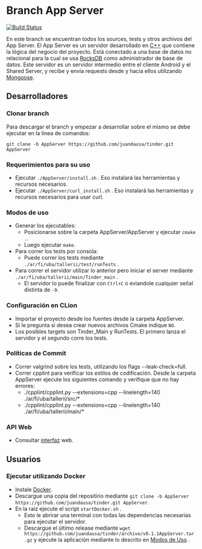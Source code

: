 # Branch App Server

[![Build Status](https://travis-ci.com/juandausa/tinder.svg?token=BQqpkHq7v8pQHzVJzZjB&branch=AppServer)](https://travis-ci.com/juandausa/tinder)

En este branch se encuentran todos los sources, tests y otros archivos del App Server.
El App Server es un servidor desarrollado en [C++](http://www.cplusplus.com/) que contiene la lógica del negocio del proyecto. Está conectado a una base de datos no relacional para la cual se usa [RocksDB](http://rocksdb.org/) como administrador de base de datos.
Este servidor es un servidor intermedio entre el cliente Android y el Shared Server, y recibe y envía requests desde y hacia ellos utilizando [Mongoose](https://www.cesanta.com/products/mongoose). 

## Desarrolladores
### Clonar branch

Para descargar el branch y empezar a desarrollar sobre el mismo se debe ejecutar en la linea de comandos:

`git clone -b AppServer https://github.com/juandausa/tinder.git AppServer`

### Requerimientos para su uso

* Ejecutar ```./AppServer/install.sh``` . Eso instalará las herramientas y recursos necesarios.
* Ejecutar ```./AppServer/curl_install.sh``` . Eso instalará las herramientas y recursos necesarios para usar curl.

### Modos de uso
* Generar los ejecutables:
   * Posicionarse sobre la carpeta AppServer/AppServer y ejecutar ```cmake .```.
   * Luego ejecutar ```make```.
* Para correr los tests por consola:
   * Puede correr los tests mediante ```./ar/fi/uba/tallerii/test/runTests``` .
* Para correr el servidor utilizar lo anterior pero iniciar el server mediante ```./ar/fi/uba/tallerii/main/Tinder_main``` .
   * El servidor lo puede finalizar con ```Ctrl+C``` o eviandole cualquier señal distinta de ```-9```.
   
### Configuración en CLion
* Importar el proyecto desde los fuentes desde la carpeta AppServer.
* Si le pregunta si desea crear nuevos archivos Cmake indique ```NO```.
* Los posibles targets son Tinder_Main y RunTests. El primero lanza el servidor y el segundo corre los tests.

### Políticas de Commit
* Correr valgrind sobre los tests, utilizando los flags --leak-check=full.
* Correr cpplint para verificar los estilos de codificación. Desde la carpeta AppServer ejecute los siguientes comando y verifique que no hay errores:
   * ./cpplint/cpplint.py --extensions=cpp --linelength=140 ./ar/fi/uba/tallerii/src/*
   * ./cpplint/cpplint.py --extensions=cpp --linelength=140 ./ar/fi/uba/tallerii/main/*

### API Web

* Consultar [interfaz](https://docs.google.com/document/d/1lUKozaD6EfZabGmE2GwwCftcE25IU0Tyd3ERx7IhXPM/edit?usp=sharing) web.

## Usuarios

### Ejecutar utilizando Docker
* Instale [Docker](https://www.docker.com/).
* Descargue una copia del repositirio mediante ```git clone -b AppServer https://github.com/juandausa/tinder.git AppServer```.
* En la raiz ejecute el script ```startDocker.sh``` .
   * Esto le abrirar una terminal con todas las dependencias necesarias para ejecutar el servidor.
   * Descargue el último release mediante ```wget https://github.com/juandausa/tinder/archive/v0.1.1AppServer.tar.gz``` y ejecute la aplicación mediante lo descrito en [Modos de Uso](https://github.com/juandausa/tinder/tree/AppServer#modos-de-uso) .
